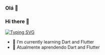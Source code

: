 ### Olá 👋
### Hi there 👋


[![Typing SVG](https://readme-typing-svg.herokuapp.com/?color=4169E1&size=35&center=true&vCenter=true&width=1000&lines=HELLO,+My+name+is+Felipe+Leo;+Meu+nome+é+Felipe+Leo;I'm+21+years+old;Eu+tenho+21+anos;I'm+from+Brazil;Sou+do+Brasil;Be+Welcome!+:%29)](https://git.io/typing-svg)


- 🌱 I’m currently learning Dart and Flutter
- 🌱 Atualmente aprendendo Dart and Flutter

